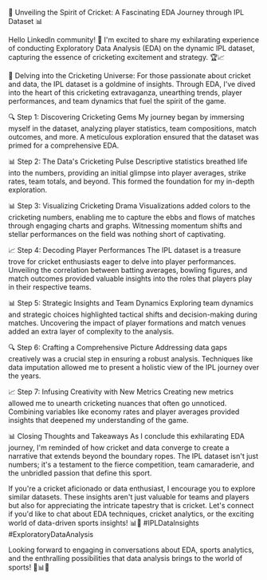 🏏 Unveiling the Spirit of Cricket: A Fascinating EDA Journey through IPL Dataset 📊

Hello LinkedIn community! 👋 I'm excited to share my exhilarating experience of conducting Exploratory Data Analysis (EDA) on the dynamic IPL dataset, capturing the essence of cricketing excitement and strategy. 🏆📈

📌 Delving into the Cricketing Universe:
For those passionate about cricket and data, the IPL dataset is a goldmine of insights. Through EDA, I've dived into the heart of this cricketing extravaganza, unearthing trends, player performances, and team dynamics that fuel the spirit of the game.

🔍 Step 1: Discovering Cricketing Gems
My journey began by immersing myself in the dataset, analyzing player statistics, team compositions, match outcomes, and more. A meticulous exploration ensured that the dataset was primed for a comprehensive EDA.

📊 Step 2: The Data's Cricketing Pulse
Descriptive statistics breathed life into the numbers, providing an initial glimpse into player averages, strike rates, team totals, and beyond. This formed the foundation for my in-depth exploration.

📊 Step 3: Visualizing Cricketing Drama
Visualizations added colors to the cricketing numbers, enabling me to capture the ebbs and flows of matches through engaging charts and graphs. Witnessing momentum shifts and stellar performances on the field was nothing short of captivating.

📈 Step 4: Decoding Player Performances
The IPL dataset is a treasure trove for cricket enthusiasts eager to delve into player performances. Unveiling the correlation between batting averages, bowling figures, and match outcomes provided valuable insights into the roles that players play in their respective teams.

📊 Step 5: Strategic Insights and Team Dynamics
Exploring team dynamics and strategic choices highlighted tactical shifts and decision-making during matches. Uncovering the impact of player formations and match venues added an extra layer of complexity to the analysis.

🔍 Step 6: Crafting a Comprehensive Picture
Addressing data gaps creatively was a crucial step in ensuring a robust analysis. Techniques like data imputation allowed me to present a holistic view of the IPL journey over the years.

📈 Step 7: Infusing Creativity with New Metrics
Creating new metrics allowed me to unearth cricketing nuances that often go unnoticed. Combining variables like economy rates and player averages provided insights that deepened my understanding of the game.

📊 Closing Thoughts and Takeaways
As I conclude this exhilarating EDA journey, I'm reminded of how cricket and data converge to create a narrative that extends beyond the boundary ropes. The IPL dataset isn't just numbers; it's a testament to the fierce competition, team camaraderie, and the unbridled passion that define this sport.

If you're a cricket aficionado or data enthusiast, I encourage you to explore similar datasets. These insights aren't just valuable for teams and players but also for appreciating the intricate tapestry that is cricket. Let's connect if you'd like to chat about EDA techniques, cricket analytics, or the exciting world of data-driven sports insights! 📊🏏 #IPLDataInsights #ExploratoryDataAnalysis

Looking forward to engaging in conversations about EDA, sports analytics, and the enthralling possibilities that data analysis brings to the world of sports! 🚀📊🤝




